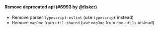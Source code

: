 #### Remove deprecated api ([#6993](https://github.com/prettier/prettier/pull/6993) by [@fisker](https://github.com/fisker))

- Remove parser `typescript-eslint` (use `typescript` instead)
- Remove `mapDoc` from `util-shared` (use `mapDoc` from `doc-utils` instead)
